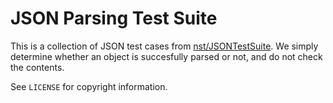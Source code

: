 # JSON Parsing Test Suite

This is a collection of JSON test cases from [nst/JSONTestSuite][gh]. We simply
determine whether an object is succesfully parsed or not, and do not check the
contents.

See `LICENSE` for copyright information.

[gh]: https://github.com/nst/JSONTestSuite
